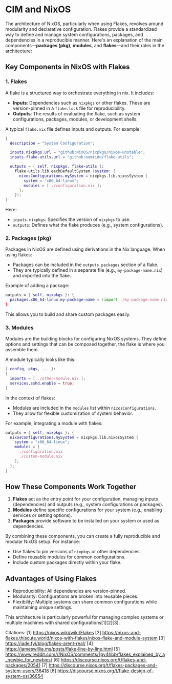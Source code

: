 # CIM and NixOS
The architecture of NixOS, particularly when using Flakes, revolves around modularity and declarative configuration. Flakes provide a standardized way to define and manage system configurations, packages, and dependencies in a reproducible manner. Here's an explanation of the main components—**packages (pkg)**, **modules**, and **flakes**—and their roles in the architecture:

## **Key Components in NixOS with Flakes**

### **1. Flakes**
A flake is a structured way to orchestrate everything in nix. It includes:
- **Inputs**: Dependencies such as `nixpkgs` or other flakes. These are version-pinned in a `flake.lock` file for reproducibility.
- **Outputs**: The results of evaluating the flake, such as system configurations, packages, modules, or development shells.

A typical `flake.nix` file defines inputs and outputs. For example:
```nix
{
  description = "System Configuration";

  inputs.nixpkgs.url = "github:NixOS/nixpkgs/nixos-unstable";
  inputs.flake-utils.url = "github:numtide/flake-utils";

  outputs = { self, nixpkgs, flake-utils }:
    flake-utils.lib.eachDefaultSystem (system: {
      nixosConfigurations.mySystem = nixpkgs.lib.nixosSystem {
        system = "x86_64-linux";
        modules = [ ./configuration.nix ];
      };
    });
}
```
Here:
- `inputs.nixpkgs`: Specifies the version of `nixpkgs` to use.
- `outputs`: Defines what the flake produces (e.g., system configurations).

### **2. Packages (pkg)**
Packages in NixOS are defined using derivations in the Nix language. When using flakes:
- Packages can be included in the `outputs.packages` section of a flake.
- They are typically defined in a separate file (e.g., `my-package-name.nix`) and imported into the flake.

Example of adding a package:
```nix
outputs = { self, nixpkgs }: {
  packages.x86_64-linux.my-package-name = (import ./my-package-name.nix)
}
```
This allows you to build and share custom packages easily.

### **3. Modules**
Modules are the building blocks for configuring NixOS systems. They define options and settings that can be composed together, the flake is where you assemble them. 

A module typically looks like this:
```nix
{ config, pkgs, ... }:
{
  imports = [ ./other-module.nix ];
  services.sshd.enable = true;
}
```

In the context of flakes:
- Modules are included in the `modules` list within `nixosConfigurations`.
- They allow for flexible customization of system behavior.

For example, integrating a module with flakes:
```nix
outputs = { self, nixpkgs }: {
  nixosConfigurations.mySystem = nixpkgs.lib.nixosSystem {
    system = "x86_64-linux";
    modules = [
      ./configuration.nix
      ./custom-module.nix
    ];
  };
}
```

## **How These Components Work Together**
1. **Flakes** act as the entry point for your configuration, managing inputs (dependencies) and outputs (e.g., system configurations or packages).
2. **Modules** define specific configurations for your system (e.g., enabling services or setting options).
3. **Packages** provide software to be installed on your system or used as dependencies.

By combining these components, you can create a fully reproducible and modular NixOS setup. For instance:
- Use flakes to pin versions of `nixpkgs` or other dependencies.
- Define reusable modules for common configurations.
- Include custom packages directly within your flake.

## **Advantages of Using Flakes**
- Reproducibility: All dependencies are version-pinned.
- Modularity: Configurations are broken into reusable pieces.
- Flexibility: Multiple systems can share common configurations while maintaining unique settings.

This architecture is particularly powerful for managing complex systems or multiple machines with shared configurations[1][2][3].

Citations:
[1] https://nixos.wiki/wiki/Flakes
[2] https://nixos-and-flakes.thiscute.world/nixos-with-flakes/nixos-flake-and-module-system
[3] https://jade.fyi/blog/flakes-arent-real/
[4] https://jameswillia.ms/posts/flake-line-by-line.html
[5] https://www.reddit.com/r/NixOS/comments/1gv4hbb/flakes_explained_by_a_newbie_for_newbies/
[6] https://discourse.nixos.org/t/flakes-and-packages/20541
[7] https://discourse.nixos.org/t/flakes-packages-and-system-users/36418
[8] https://discourse.nixos.org/t/flake-design-of-system-os/36654